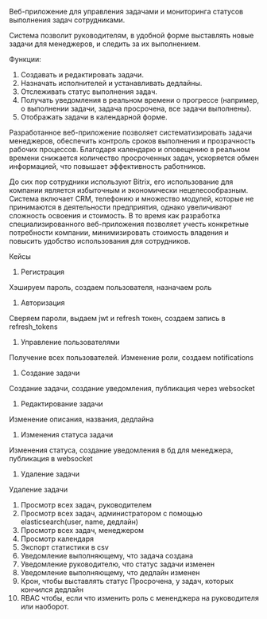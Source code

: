 Веб-приложение для управления задачами и мониторинга статусов выполнения задач сотрудниками.

Система позволит руководителям, в удобной форме выставлять новые задачи для менеджеров, и следить за их выполнением.

Функции:

1. Создавать и редактировать задачи.
2. Назначать исполнителей и устанавливать дедлайны.
3. Отслеживать статус выполнения задач.
4. Получать уведомления в реальном времени о прогрессе (например, о выполнении задачи, задача просрочена, все задачи выполнены).
5. Отображать задачи в календарной форме.

Разработанное веб-приложение позволяет систематизировать задачи менеджеров, обеспечить контроль сроков выполнения и прозрачность рабочих процессов. Благодаря календарю и оповещению в реальном времени снижается количество просроченных задач, ускоряется обмен информацией, что повышает эффективность работников.

До сих пор сотрудники используют Bitrix, его использование для компании является избыточным и экономически нецелесообразным. Система включает CRM, телефонию и множество модулей, которые не принимаются в деятельности предприятия, однако увеличивают сложность освоения и стоимость. В то время как разработка специализированного веб-приложения позволяет учесть конкретные потребности компании, минимизировать стоимость владения и повысить удобство использования для сотрудников.

Кейсы

1. Регистрация

Хэшируем пароль, создаем пользователя, назначаем роль

1. Авторизация

Сверяем пароли, выдаем jwt и refresh токен, создаем запись в refresh_tokens

1. Управление пользователями

Получение всех пользователей. Изменение роли, создаем notifications

1. Создание задачи

Создание задачи, создание уведомления, публикация через websocket

1. Редактирование задачи

Изменение описания, названия, дедлайна

1. Изменения статуса задачи

Изменения статуса, создание уведомления в бд для менеджера, публикация в websocket

1. Удаление задачи

Удаление задачи

1. Просмотр всех задач, руководителем
2. Просмотр всех задач, администратором с помощью elasticsearch(user, name, дедлайн)
3. Просмотр всех задач, менеджером
4. Просмотр календаря
5. Экспорт статистики в csv
6. Уведомление выполняющему, что задача создана
7. Уведомление руководителю, что статус задачи изменен
8. Уведомление выполняющему, что дедлайн изменен
9. Крон, чтобы выставлять статус Просрочена, у задач, которых кончился дедлайн
10. RBAC чтобы, если что изменить роль с мененджера на руководителя или наоборот.
